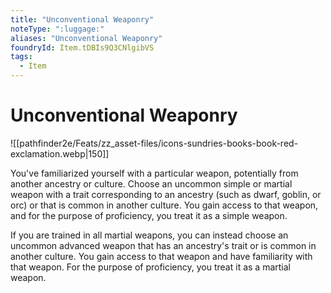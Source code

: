 ```yaml
---
title: "Unconventional Weaponry"
noteType: ":luggage:"
aliases: "Unconventional Weaponry"
foundryId: Item.tDBIs9Q3CNlgibVS
tags:
  - Item
---
```


# Unconventional Weaponry
![[pathfinder2e/Feats/zz_asset-files/icons-sundries-books-book-red-exclamation.webp|150]]

You've familiarized yourself with a particular weapon, potentially from another ancestry or culture. Choose an uncommon simple or martial weapon with a trait corresponding to an ancestry (such as dwarf, goblin, or orc) or that is common in another culture. You gain access to that weapon, and for the purpose of proficiency, you treat it as a simple weapon.

If you are trained in all martial weapons, you can instead choose an uncommon advanced weapon that has an ancestry's trait or is common in another culture. You gain access to that weapon and have familiarity with that weapon. For the purpose of proficiency, you treat it as a martial weapon.
